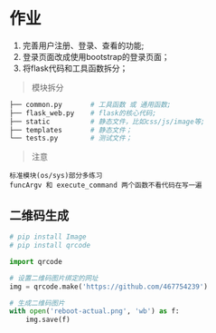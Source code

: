 # 作业 

1. 完善用户注册、登录、查看的功能;
2. 登录页面改成使用bootstrap的登录页面；
3. 将flask代码和工具函数拆分；

> 模块拆分
```bash
├── common.py       # 工具函数 或 通用函数;
├── flask_web.py    # flask的核心代码;
├── static          # 静态文件，比如css/js/image等;
├── templates       # 静态文件；
└── tests.py        # 测试文件；
```

> 注意
```
标准模块(os/sys)部分多练习
funcArgv 和 execute_command 两个函数不看代码在写一遍
```

## 二维码生成

```python
# pip install Image
# pip install qrcode

import qrcode

# 设置二维码图片绑定的网址
img = qrcode.make('https://github.com/467754239')

# 生成二维码图片
with open('reboot-actual.png', 'wb') as f:
    img.save(f)
```
